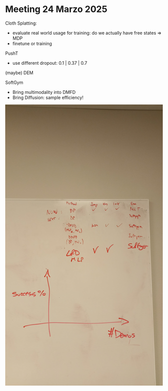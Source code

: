 # Meeting 24 Marzo 2025

Cloth Splatting:

- evaluate real world usage for training: do we actually have free states ⇒ MDP
- finetune or training

PushT

- use different dropout: 0.1  | 0.37 | 0.7

(maybe) DEM

SoftGym

- Bring multimodality into DMFD
- Bring Diffusion: sample efficiency!

![IMG-20250328-WA0006.jpeg](Meeting%2024%20Marzo%202025%201ca7ec91f05a80e48938fd8dd26c6675/IMG-20250328-WA0006.jpeg)